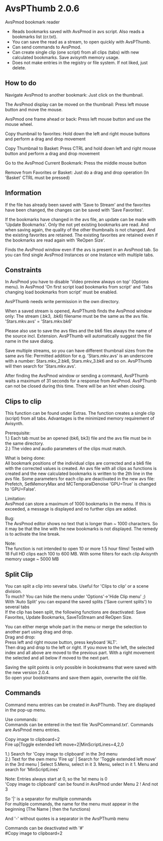 # AvsPThumb 2.0.6
AvsPmod bookmark reader

- Reads bookmarks saved with AvsPmod in avs script. Also reads a bookmarks list (cr.txt).  
- You can save the read as a stream, to open quickly with AvsPThumb.  
- Can send commands to AvsPmod.  
- Can create single clip (one script) from all clips (tabs) with new calculated bookmarks. Save avisynth memory usage.  
- Does not make entries in the registry or file system. If not liked, just delete.  

How to do
---------------
Navigate AvsPmod to another bookmark: Just click on the thumbnail.  

The AvsPmod display can be moved on the thumbnail: Press left mouse button and move the mouse.  

AvsPmod one frame ahead or back: Press left mouse button and use the mouse wheel.  

Copy thumbnail to favorites: Hold down the left and right mouse buttons and perform a drag and drop movement  

Copy Thumbnail to Basket: Press CTRL and hold down left and right mouse button and perform a drag and drop movement  

Go to the AvsPmod Current Bookmark: Press the middle mouse button  

Remove from Favorites or Basket: Just do a drag and drop operation (In 'Basket' CTRL must be pressed)  

Information
----------------
If the file has already been saved with 'Save to Stream' and the favorites have been changed, the changes can be saved with 'Save Favorites'.  

If the bookmarks have changed in the avs file, an update can be made with 'Update Bookmarks'. Only the not yet existing bookmarks are read.
And when saving again, the quality of the other thumbnails is not changed. And the existing favorites are retained. 
The existing favorites are retained even if the bookmarks are read again with 'ReOpen Size'. 

Finds the AvsPmod window even if the avs is present in an AvsPmod tab. So you can find single AvsPmod Instances or one Instance with multiple tabs.  

Constraints
----------------
In AvsPmod you have to disable 'Video preview always on top' (Options menu).
In AvsPmod 'On first script load bookmarks from script' and 'Tabs changing load bookmarks from script' must be enabled.  

AvsPThumb needs write permission in the own directory.  

When a saved stream is opened, AvsPThumb finds the AvsPmod window only:
The stream (.bk3, .bk6) filename must be the same as the avs file. 'Stars.mkv.avs' = 'Stars.mkv.bk6'

Please also use to save the avs files and the bk6 files always the name of the source incl. Extension.
AvsPThumb will automatically suggest the file name in the save dialog.

Save multiple streams, so you can have different thumbnail sizes from the same avs file:
Permitted addition for e.g. 'Stars.mkv.avs' is an underscore with a number: Stars.mkv_2.bk6, Stars.mkv_3.bk6 and so on.
AvsPThumb will then search for 'Stars.mkv.avs'.  

After finding the AvsPmod window or sending a command, AvsPThumb waits a maximum of 31 seconds for a response from AvsPmod. AvsPThumb can not be closed during this time. There will be an hint when closing.  

Clips to clip
---------------
This function can be found under Extras. The function creates a single clip (script) from all tabs.
Advantages is the minimized memory requirement of Avisynth. 

Prerequisite:  
1.) Each tab must be an opened (bk6, bk3) file and the avs file must be in the same directory.  
2.) The video and audio parameters of the clips must match.  

What is being done:  
All bookmark positions of the individual clips are corrected and a bk6 file with the corrected values is created.
An avs file with all clips as functions is created and the new calculated bookmarks is written to the 2th line in the avs file.
Some parameters for each clip are deactivated in the new avs file:
Prefetch, SetMemoryMax and MCTemporalDenoise 'GPU=True' is changed to 'GPU=False'.

Limitation:  
AvsPmod can store a maximum of 1000 bookmarks in the menu. 
If this is exceeded, a message is displayed and no further clips are added. 

Bug:  
The AvsPmod editor shows no text that is longer than ~ 1000 characters. 
So it may be that the line with the new bookmarks is not displayed. The remedy is to activate the line break.  
 
Note:  
The function is not intended to open 10 or more 1.5 hour films!
Tested with 18 Full HD clips each 100 to 600 MB. With some filters for each clip Avisynth memory usage ~ 5000 MB  

Split Clip
-------------
You can split a clip into several tabs. Useful for 'Clips to clip' or a scene division.  
To much? You can hide the menu under 'Options'->'Hide Clip menu' ;)  
With 'Auto Split' you can expand the saved splits ('Save current splits') to several tabs  
If the clip has been split, the following functions are deactivated: 
Save Favorites, Update Bookmarks, SaveToStream and ReOpen Size.  

You can either merge whole part in the menu or merge the selection to another part using drag and drop.  
Drag and drop:  
Press left and right mouse button, press keyboard 'ALT'.  
Then drag and drop to the left or right. If you move to the left, the selected index and all above are moved to the previous part.
With a right movement the selected and all below if moved to the next part.  

Saving the split points is only possible in bookstreams that were saved with the new version 2.0.4.  
So open your bookstreams and save them again, overwrite the old file.  

Commands
-------------
Command menu entries can be created in AvsPThumb. They are displayed in the pop-up menu.  

Use commands:  
Commands can be entered in the text file 'AvsPCommand.txt'. Commands are AvsPmod menu entries.  

Copy image to clipboard=2  
Fire up|Toggle extended left move=2|MinScriptLines=4,2,0  

1.) Search for 'Copy image to clipboard' in the 3rd menu  
2.) Text for the own menu 'Fire up' | Search for 'Toggle extended left move' in the 3rd menu | Select 5.Menu, select in it 3. Menu, select in it 1. Menu and search for 'MinScriptLines'  

Note: Entries always start at 0, so the 1st menu is 0  
'Copy image to clipboard' can be found in AvsPmod under Menu 2 ! And not 3  

So '|' is a separator for multiple commands  
For multiple commands, the name for the menu must appear in the beginning (The Name | then the functions)  

And '-' without quotes is a separator in the AvsPThumb menu  

Commands can be deactivated with '#'  
#Copy image to clipboard=2 



